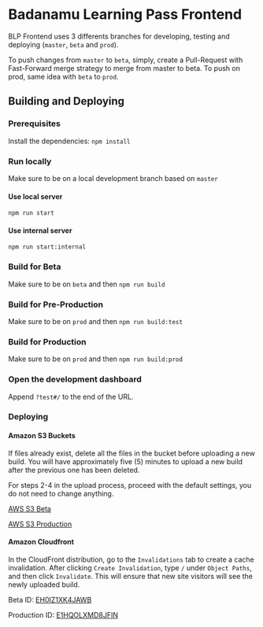 # Badanamu Learning Pass Frontend

BLP Frontend uses 3 differents branches for developing, testing and deploying (`master`, `beta` and `prod`).

To push changes from `master` to `beta`, simply, create a Pull-Request with Fast-Forward merge strategy to merge from master to beta. To push on prod, same idea with `beta` to `prod`.

## Building and Deploying

### Prerequisites

Install the dependencies: `npm install`

### Run locally

Make sure to be on a local development branch based on `master`

#### Use local server

`npm run start`

#### Use internal server

`npm run start:internal`

### Build for Beta

Make sure to be on `beta` and then `npm run build`

### Build for Pre-Production

Make sure to be on `prod` and then `npm run build:test`

### Build for Production

Make sure to be on `prod` and then `npm run build:prod`

### Open the development dashboard

Append `?test#/` to the end of the URL.

### Deploying

#### Amazon S3 Buckets

If files already exist, delete all the files in the bucket before uploading a new build. You will have approximately five (5) minutes to upload a new build after the previous one has been deleted.

For steps 2-4 in the upload process, proceed with the default settings, you do not need to change anything.


[AWS S3 Beta](https://s3.console.aws.amazon.com/s3/buckets/badanamu-beta-pass-site/?region=us-west-2&tab=overview)

[AWS S3 Production](https://s3.console.aws.amazon.com/s3/buckets/badanamu-pass-site/?region=us-west-2&tab=overview) 


#### Amazon Cloudfront

In the CloudFront distribution, go to the `Invalidations` tab to create a cache invalidation. After clicking `Create Invalidation`, type `/` under `Object Paths`, and then click `Invalidate`. This will ensure that new site visitors will see the newly uploaded build.

Beta ID: [EH0IZ1XK4JAWB](https://console.aws.amazon.com/cloudfront/home?region=ap-northeast-2#distribution-settings:EH0IZ1XK4JAWB)

Production ID: [E1HQOLXMD8JFIN](https://console.aws.amazon.com/cloudfront/home?region=ap-northeast-2#distribution-settings:E1HQOLXMD8JFIN)